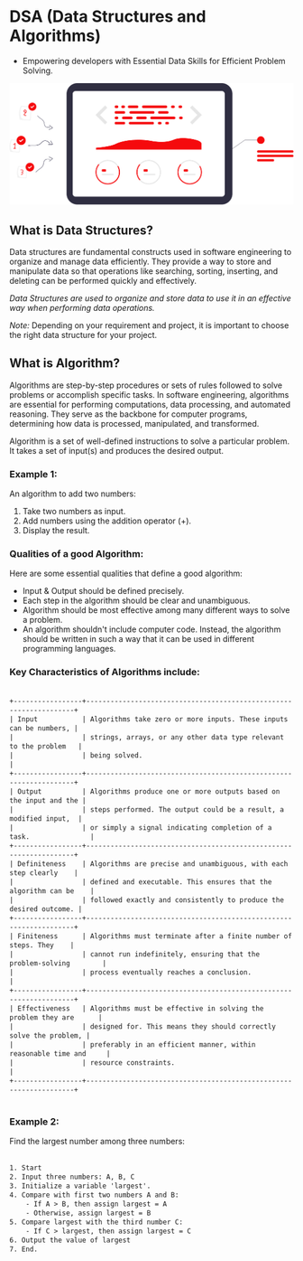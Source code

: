 # DSA (Data Structures and Algorithms)

- Empowering developers with Essential Data Skills for Efficient Problem Solving.

![DSA - Data Structures and Algorithms](./res/img/undraw_algorithm-execution_rksm.svg)

## What is Data Structures?

Data structures are fundamental constructs used in software engineering to organize and manage data efficiently. They provide a way to store and manipulate data so that operations like searching, sorting, inserting, and deleting can be performed quickly and effectively.

_Data Structures are used to organize and store data to use it in an effective way when performing data operations._


*Note:*
Depending on your requirement and project, it is important to choose the right data structure for your project.

## What is Algorithm?

Algorithms are step-by-step procedures or sets of rules followed to solve problems or accomplish specific tasks. In software engineering, algorithms are essential for performing computations, data processing, and automated reasoning. They serve as the backbone for computer programs, determining how data is processed, manipulated, and transformed.

Algorithm is a set of well-defined instructions to solve a particular problem. It takes a set of input(s) and produces the desired output.

### Example 1:
An algorithm to add two numbers:
 1. Take two numbers as input.
 2. Add numbers using the addition operator (+).
 3. Display the result.


### Qualities of a good Algorithm:

Here are some essential qualities that define a good algorithm:

 - Input & Output should be defined precisely.
 - Each step in the algorithm should be clear and unambiguous.
 - Algorithm should be most effective among many different ways to solve a problem.
 - An algorithm shouldn't include computer code. Instead, the algorithm should be written in such a way that it can be used in different programming languages.


### Key Characteristics of Algorithms include:

```plaintext

+-----------------+-------------------------------------------------------------------+
| Input           | Algorithms take zero or more inputs. These inputs can be numbers, | 
|                 | strings, arrays, or any other data type relevant to the problem   |
|                 | being solved.                                                     |
+-----------------+-------------------------------------------------------------------+
| Output          | Algorithms produce one or more outputs based on the input and the |
|                 | steps performed. The output could be a result, a modified input,  |
|                 | or simply a signal indicating completion of a task.               |
+-----------------+-------------------------------------------------------------------+
| Definiteness    | Algorithms are precise and unambiguous, with each step clearly    |
|                 | defined and executable. This ensures that the algorithm can be    |
|                 | followed exactly and consistently to produce the desired outcome. |
+-----------------+-------------------------------------------------------------------+
| Finiteness      | Algorithms must terminate after a finite number of steps. They    |
|                 | cannot run indefinitely, ensuring that the problem-solving        |
|                 | process eventually reaches a conclusion.                          |
+-----------------+-------------------------------------------------------------------+
| Effectiveness   | Algorithms must be effective in solving the problem they are      |
|                 | designed for. This means they should correctly solve the problem, |
|                 | preferably in an efficient manner, within reasonable time and     |
|                 | resource constraints.                                             |
+-----------------+-------------------------------------------------------------------+


```

### Example 2:

Find the largest number among three numbers:

```plaintext

1. Start
2. Input three numbers: A, B, C
3. Initialize a variable 'largest'.
4. Compare with first two numbers A and B:
    - If A > B, then assign largest = A
    - Otherwise, assign largest = B
5. Compare largest with the third number C:
    - If C > largest, then assign largest = C
6. Output the value of largest
7. End.

```